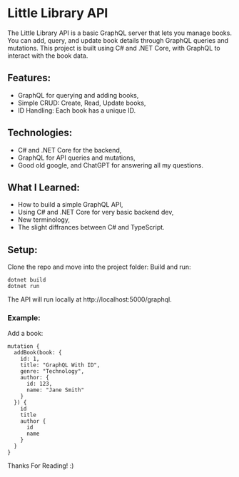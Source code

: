 # Little Library API
The Little Library API is a basic GraphQL server that lets you manage books. You can add, query, and update book details through GraphQL queries and mutations. This project is built using C# and .NET Core, with GraphQL to interact with the book data.

## Features:
- GraphQL for querying and adding books,
- Simple CRUD: Create, Read, Update books,
- ID Handling: Each book has a unique ID.
## Technologies:
- C# and .NET Core for the backend,
- GraphQL for API queries and mutations,
- Good old google, and ChatGPT for answering all my questions.
## What I Learned:
- How to build a simple GraphQL API,
- Using C# and .NET Core for very basic backend dev,
- New terminology,
- The slight diffrances between C# and TypeScript.

## Setup:
Clone the repo and move into the project folder:
Build and run:
```
dotnet build
dotnet run
```
The API will run locally at http://localhost:5000/graphql.

### Example:
Add a book:
```
mutation {
  addBook(book: {
    id: 1,
    title: "GraphQL With ID", 
    genre: "Technology", 
    author: { 
      id: 123, 
      name: "Jane Smith" 
    } 
  }) {
    id
    title
    author {
      id
      name
    }
  }
}

```
Thanks For Reading! :)
